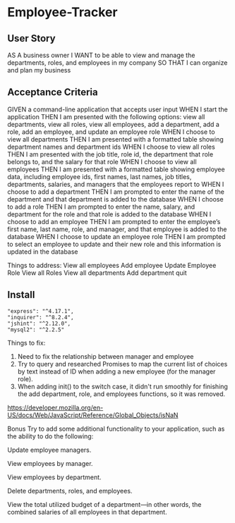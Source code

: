 # Employee-Tracker



## User Story 
AS A business owner
I WANT to be able to view and manage the departments, roles, and employees in my company
SO THAT I can organize and plan my business

## Acceptance Criteria

GIVEN a command-line application that accepts user input
WHEN I start the application
THEN I am presented with the following options: view all departments, view all roles, view all employees, add a department, add a role, add an employee, and update an employee role
WHEN I choose to view all departments
THEN I am presented with a formatted table showing department names and department ids
WHEN I choose to view all roles
THEN I am presented with the job title, role id, the department that role belongs to, and the salary for that role
WHEN I choose to view all employees
THEN I am presented with a formatted table showing employee data, including employee ids, first names, last names, job titles, departments, salaries, and managers that the employees report to
WHEN I choose to add a department
THEN I am prompted to enter the name of the department and that department is added to the database
WHEN I choose to add a role
THEN I am prompted to enter the name, salary, and department for the role and that role is added to the database
WHEN I choose to add an employee
THEN I am prompted to enter the employee’s first name, last name, role, and manager, and that employee is added to the database
WHEN I choose to update an employee role
THEN I am prompted to select an employee to update and their new role and this information is updated in the database


Things to address:
View all employees
Add employee
Update Employee Role
View all Roles
View all departments
Add department
quit

## Install
    "express": "^4.17.1",
    "inquirer": "^8.2.4",
    "jshint": "^2.12.0",
    "mysql2": "^2.2.5"



Things to fix: 
1. Need to fix the relationship between manager and employee
2. Try to query and researched Promises to map the current list of choices by text instead of ID when adding a new employee (for the manager role). 
3. When adding init() to the switch case, it didn't run smoothly for finishing the add department, role, and employees functions, so it was removed. 

https://developer.mozilla.org/en-US/docs/Web/JavaScript/Reference/Global_Objects/isNaN



Bonus
Try to add some additional functionality to your application, such as the ability to do the following:

Update employee managers.

View employees by manager.

View employees by department.

Delete departments, roles, and employees.

View the total utilized budget of a department—in other words, the combined salaries of all employees in that department.